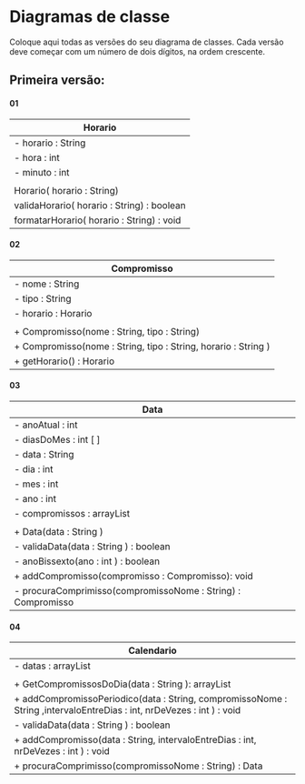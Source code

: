# Diagramas de classe
Coloque aqui todas as versões do seu diagrama de classes. Cada versão deve começar com um número de dois dígitos, na ordem crescente.

## Primeira versão:

#### 01

| Horario |              
| ---- |
| - horario : String |
| - hora : int |
| - minuto : int |
||
| Horario( horario : String)  |
| validaHorario( horario : String) : boolean |
| formatarHorario( horario : String) : void |

#### 02

| Compromisso |              
| ---- |
| - nome : String |
| - tipo : String |
| - horario : Horario |
||
| + Compromisso(nome : String, tipo : String) |
| + Compromisso(nome : String, tipo : String, horario : String ) |
| + getHorario() : Horario |

#### 03

| Data |              
| ---- |
| - anoAtual : int |
| - diasDoMes : int [ ]|
| - data : String |
| - dia : int |
| - mes : int |
| - ano : int |
| - compromissos : arrayList<Compromisso> |
||
| + Data(data : String )|
| - validaData(data : String ) : boolean |
| - anoBissexto(ano : int ) : boolean |
| + addCompromisso(compromisso : Compromisso): void |
| - procuraComprimisso(compromissoNome : String) : Compromisso |

#### 04

| Calendario |              
| ---- |
| - datas : arrayList<Data> |
||
| + GetCompromissosDoDia(data : String ): arrayList<Compromisso>|
| + addCompromissoPeriodico(data : String, compromissoNome : String ,intervaloEntreDias : int, nrDeVezes : int ) : void|
| - validaData(data : String ) : boolean |
| + addCompromisso(data : String, intervaloEntreDias : int, nrDeVezes : int ) : void|
| + procuraComprimisso(compromissoNome : String) : Data |

